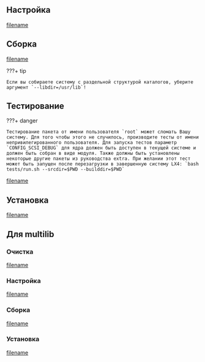 <pkg :name="'util-linux'" instsize showsbu2></pkg>

## Настройка

[filename](../../packages/util-linux/configure ':include')

## Сборка

[filename](../../packages/util-linux/build ':include')

???+ tip

    Если вы собираете систему с раздельной структурой каталогов, уберите аргумент `--libdir=/usr/lib`!

## Тестирование

???+ danger

    Тестирование пакета от имени пользователя `root` может сломать Вашу систему. Для того чтобы этого не случилось, производите тесты от имени непривилегированного пользователя. Для запуска тестов параметр `CONFIG_SCSI_DEBUG` для ядра должен быть доступен в текущей системе и должен быть собран в виде модуля. Также должны быть установлены некоторые другие пакеты из руководства extra. При желании этот тест может быть запущен после перезагрузки в завершенную систему LX4: `bash tests/run.sh --srcdir=$PWD --builddir=$PWD`

[filename](../../packages/util-linux/test ':include')

## Установка

[filename](../../packages/util-linux/install ':include')

## Для multilib

### Очистка

[filename](../../packages/util-linux/multi-prepare ':include')

### Настройка

[filename](../../packages/util-linux/multi_configure ':include')

### Сборка

[filename](../../packages/util-linux/multi_build ':include')

### Установка

[filename](../../packages/util-linux/multi_install ':include')

<script>
	new Vue({ el: '#main' })
</script>
